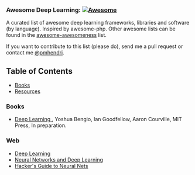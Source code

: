 ### Awesome Deep Learning: [![Awesome](https://cdn.rawgit.com/sindresorhus/awesome/d7305f38d29fed78fa85652e3a63e154dd8e8829/media/badge.svg)](https://github.com/paulhendricks/awesome-deep-learning)

A curated list of awesome deep learning frameworks, libraries and software (by language). Inspired by awesome-php.
Other awesome lists can be found in the [awesome-awesomeness](https://github.com/bayandin/awesome-awesomeness) list.

If you want to contribute to this list (please do), send me a pull request or contact me [@pmhendri](https://www.twitter.com/pmhendri).

## Table of Contents

* [Books](###Books)
* [Resources](###Web)

### Books

* [Deep Learning ](http://goodfeli.github.io/dlbook/), Yoshua Bengio, Ian Goodfellow, Aaron Courville, MIT Press, In preparation.

### Web

* [Deep Learning](http://deeplearning.net/)
* [Neural Networks and Deep Learning](http://neuralnetworksanddeeplearning.com/index.html)
* [Hacker's Guide to Neural Nets](http://karpathy.github.io/neuralnets/)
